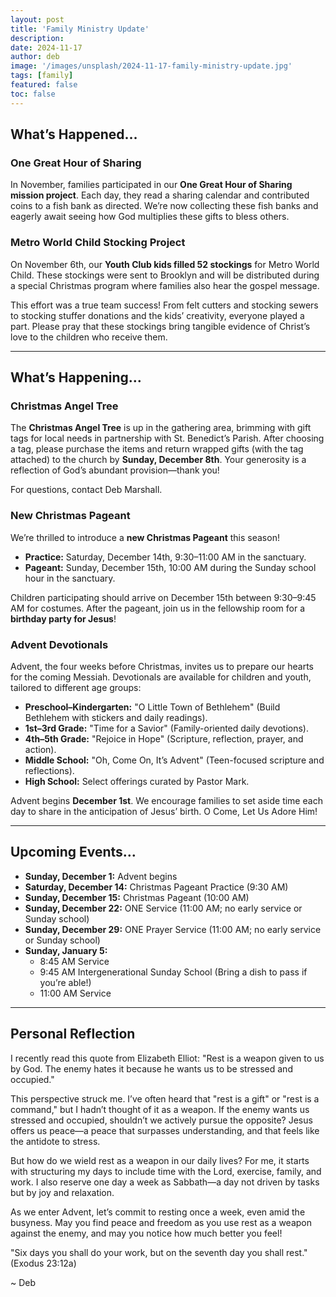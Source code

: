 ```yaml
---
layout: post
title: 'Family Ministry Update'
description:
date: 2024-11-17
author: deb
image: '/images/unsplash/2024-11-17-family-ministry-update.jpg'
tags: [family]
featured: false
toc: false
---
```



## What’s Happened…

### One Great Hour of Sharing
In November, families participated in our **One Great Hour of Sharing mission project**. Each day, they read a sharing calendar and contributed coins to a fish bank as directed. We’re now collecting these fish banks and eagerly await seeing how God multiplies these gifts to bless others.

### Metro World Child Stocking Project
On November 6th, our **Youth Club kids filled 52 stockings** for Metro World Child. These stockings were sent to Brooklyn and will be distributed during a special Christmas program where families also hear the gospel message. 

This effort was a true team success! From felt cutters and stocking sewers to stocking stuffer donations and the kids’ creativity, everyone played a part. Please pray that these stockings bring tangible evidence of Christ’s love to the children who receive them.

---

## What’s Happening…

### Christmas Angel Tree
The **Christmas Angel Tree** is up in the gathering area, brimming with gift tags for local needs in partnership with St. Benedict’s Parish. After choosing a tag, please purchase the items and return wrapped gifts (with the tag attached) to the church by **Sunday, December 8th**. Your generosity is a reflection of God’s abundant provision—thank you!

For questions, contact Deb Marshall.

### New Christmas Pageant
We’re thrilled to introduce a **new Christmas Pageant** this season! 
- **Practice:** Saturday, December 14th, 9:30–11:00 AM in the sanctuary. 
- **Pageant:** Sunday, December 15th, 10:00 AM during the Sunday school hour in the sanctuary.

Children participating should arrive on December 15th between 9:30–9:45 AM for costumes. After the pageant, join us in the fellowship room for a **birthday party for Jesus**!

### Advent Devotionals
Advent, the four weeks before Christmas, invites us to prepare our hearts for the coming Messiah. Devotionals are available for children and youth, tailored to different age groups:

- **Preschool–Kindergarten:** "O Little Town of Bethlehem" (Build Bethlehem with stickers and daily readings).
- **1st–3rd Grade:** "Time for a Savior" (Family-oriented daily devotions).
- **4th–5th Grade:** "Rejoice in Hope" (Scripture, reflection, prayer, and action).
- **Middle School:** "Oh, Come On, It’s Advent" (Teen-focused scripture and reflections).
- **High School:** Select offerings curated by Pastor Mark.

Advent begins **December 1st**. We encourage families to set aside time each day to share in the anticipation of Jesus’ birth. O Come, Let Us Adore Him!

---

## Upcoming Events…

- **Sunday, December 1:** Advent begins
- **Saturday, December 14:** Christmas Pageant Practice (9:30 AM)
- **Sunday, December 15:** Christmas Pageant (10:00 AM)
- **Sunday, December 22:** ONE Service (11:00 AM; no early service or Sunday school)
- **Sunday, December 29:** ONE Prayer Service (11:00 AM; no early service or Sunday school)
- **Sunday, January 5:** 
  - 8:45 AM Service
  - 9:45 AM Intergenerational Sunday School (Bring a dish to pass if you’re able!)
  - 11:00 AM Service

---

## Personal Reflection

I recently read this quote from Elizabeth Elliot: 
"Rest is a weapon given to us by God. The enemy hates it because he wants us to be stressed and occupied."

This perspective struck me. I’ve often heard that "rest is a gift" or "rest is a command," but I hadn’t thought of it as a weapon. If the enemy wants us stressed and occupied, shouldn’t we actively pursue the opposite? Jesus offers us peace—a peace that surpasses understanding, and that feels like the antidote to stress.

But how do we wield rest as a weapon in our daily lives? For me, it starts with structuring my days to include time with the Lord, exercise, family, and work. I also reserve one day a week as Sabbath—a day not driven by tasks but by joy and relaxation. 

As we enter Advent, let’s commit to resting once a week, even amid the busyness. May you find peace and freedom as you use rest as a weapon against the enemy, and may you notice how much better you feel!

"Six days you shall do your work, but on the seventh day you shall rest." (Exodus 23:12a)

~ Deb
